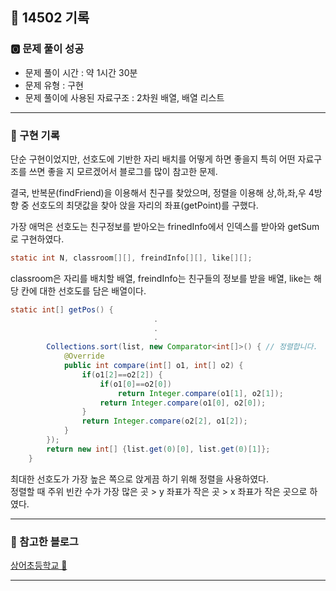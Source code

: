 ## 📝 14502 기록
###  🅾️ 문제 풀이 성공
- 문제 풀이 시간 : 약 1시간 30분
- 문제 유형 : 구현
- 문제 풀이에 사용된 자료구조 : 2차원 배열, 배열 리스트 

---

### 📍 구현 기록

단순 구현이었지만, 선호도에 기반한 자리 배치를 어떻게 하면 좋을지 특히 어떤 자료구조를 쓰면 좋을 지 모르겠어서
  블로그를 많이 참고한 문제. 

결국, 반복문(findFriend)을 이용해서 친구를 찾았으며, 정렬을 이용해 상,하,좌,우 4방향 중 선호도의 최댓값을 찾아 앉을 자리의 좌표(getPoint)를 구했다. 

가장 애먹은 선호도는 친구정보를 받아오는 frinedInfo에서 인덱스를 받아와 getSum로 구현하였다.



```java
static int N, classroom[][], freindInfo[][], like[][];
```
classroom은 자리를 배치할 배열, freindInfo는 친구들의 정보를 받을 배열, like는 해당 칸에 대한 선호도를 담은 배열이다.

```java
static int[] getPos() {
                                .
                                .
                                .
        Collections.sort(list, new Comparator<int[]>() { // 정렬합니다.
            @Override
            public int compare(int[] o1, int[] o2) {
                if(o1[2]==o2[2]) {
                    if(o1[0]==o2[0])
                        return Integer.compare(o1[1], o2[1]);
                    return Integer.compare(o1[0], o2[0]);
                }
                return Integer.compare(o2[2], o1[2]);
            }
        });
        return new int[] {list.get(0)[0], list.get(0)[1]};
    }
```

최대한 선호도가 가장 높은 쪽으로 앉게끔 하기 위해 정렬을 사용하였다.     
정렬할 때 주위 빈칸 수가 가장 많은 곳 > y 좌표가 작은 곳 > x 좌표가 작은 곳으로 하였다.


---

### 📝 참고한 블로그
[상어초등학교 🌊](https://blog.naver.com/PostView.nhn?blogId=mrseos&logNo=222324283127&parentCategoryNo=&categoryNo=69&viewDate=&isShowPopularPosts=true&from=search)

---
